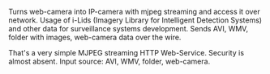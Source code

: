 Turns web-camera into IP-camera with mjpeg streaming and access it over network. Usage of i-Lids (Imagery Library for Intelligent Detection Systems) and other data for surveillance systems development. Sends AVI, WMV, folder with images, web-camera data over the wire.

That's a very simple MJPEG streaming HTTP Web-Service. Security is almost absent. Input source: AVI, WMV, folder, web-camera.

